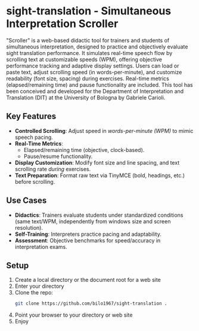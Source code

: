 # sight-translation - Simultaneous Interpretation Scroller  
"Scroller" is a web-based didactic tool for trainers and students of simultaneous interpretation, designed to practice and objectively evaluate sight translation performance. It simulates real-time speech flow by scrolling text at customizable speeds (WPM), offering objective performance tracking and adaptive display settings. 
Users can load or paste text, adjust scrolling speed (in words-per-minute), and customize readability (font size, spacing) during exercises. Real-time metrics (elapsed/remaining time) and pause functionality are included.
This tool has been conceived and developed for the Department of Interpretation and Translation (DIT) at the University of Bologna by Gabriele Carioli.

## Key Features  
- **Controlled Scrolling**: Adjust speed in *words-per-minute (WPM)* to mimic speech pacing.  
- **Real-Time Metrics**:  
  - Elapsed/remaining time (objective, clock-based).  
  - Pause/resume functionality.  
- **Display Customization**: Modify font size and line spacing, and text scrolling rate *during* exercises.  
- **Text Preparation**: Format raw text via TinyMCE (bold, headings, etc.) before scrolling.  

## Use Cases  
- **Didactics**: Trainers evaluate students under standardized conditions (same text/WPM, independently from windows size and screen resolution).  
- **Self-Training**: Interpreters practice pacing and adaptability.  
- **Assessment**: Objective benchmarks for speed/accuracy in interpretation exams.  

## Setup  
1. Create a local directory or the document root for a web site
2. Enter your directory
3. Clone the repo:  
   ```bash  
   git clone https://github.com/bilo1967/sight-translation .
   ```
4. Point your browser to your directory or web site
5. Enjoy

